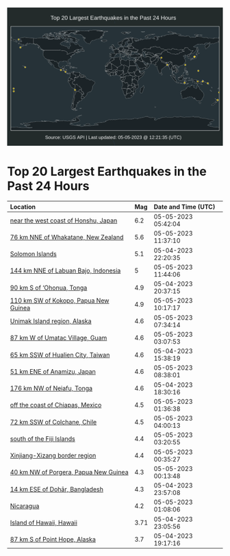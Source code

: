 ![Map](./map.png)

# Top 20 Largest Earthquakes in the Past 24 Hours

| Location | Mag | Date and Time (UTC) |
|:---|:---|:---|
| [near the west coast of Honshu, Japan](https://earthquake.usgs.gov/earthquakes/eventpage/us6000k9mb) | 6.2 | 05-05-2023 05:42:04 |
| [76 km NNE of Whakatane, New Zealand](https://earthquake.usgs.gov/earthquakes/eventpage/us6000k9qv) | 5.6 | 05-05-2023 11:37:10 |
| [Solomon Islands](https://earthquake.usgs.gov/earthquakes/eventpage/us6000k9k8) | 5.1 | 05-04-2023 22:20:35 |
| [144 km NNE of Labuan Bajo, Indonesia](https://earthquake.usgs.gov/earthquakes/eventpage/us6000k9qy) | 5 | 05-05-2023 11:44:06 |
| [90 km S of ‘Ohonua, Tonga](https://earthquake.usgs.gov/earthquakes/eventpage/us6000k9ji) | 4.9 | 05-04-2023 20:37:15 |
| [110 km SW of Kokopo, Papua New Guinea](https://earthquake.usgs.gov/earthquakes/eventpage/us6000k9ps) | 4.9 | 05-05-2023 10:17:17 |
| [Unimak Island region, Alaska](https://earthquake.usgs.gov/earthquakes/eventpage/us6000k9my) | 4.6 | 05-05-2023 07:34:14 |
| [87 km W of Umatac Village, Guam](https://earthquake.usgs.gov/earthquakes/eventpage/us6000k9lq) | 4.6 | 05-05-2023 03:07:53 |
| [65 km SSW of Hualien City, Taiwan](https://earthquake.usgs.gov/earthquakes/eventpage/us6000k9h6) | 4.6 | 05-04-2023 15:38:19 |
| [51 km ENE of Anamizu, Japan](https://earthquake.usgs.gov/earthquakes/eventpage/us6000k9na) | 4.6 | 05-05-2023 08:38:01 |
| [176 km NW of Neiafu, Tonga](https://earthquake.usgs.gov/earthquakes/eventpage/us6000k9ib) | 4.6 | 05-04-2023 18:30:16 |
| [off the coast of Chiapas, Mexico](https://earthquake.usgs.gov/earthquakes/eventpage/us6000k9l9) | 4.5 | 05-05-2023 01:36:38 |
| [72 km SSW of Colchane, Chile](https://earthquake.usgs.gov/earthquakes/eventpage/us6000k9lz) | 4.5 | 05-05-2023 04:00:13 |
| [south of the Fiji Islands](https://earthquake.usgs.gov/earthquakes/eventpage/us6000k9lt) | 4.4 | 05-05-2023 03:20:55 |
| [Xinjiang-Xizang border region](https://earthquake.usgs.gov/earthquakes/eventpage/us6000k9l0) | 4.4 | 05-05-2023 00:35:27 |
| [40 km NW of Porgera, Papua New Guinea](https://earthquake.usgs.gov/earthquakes/eventpage/us6000k9kz) | 4.3 | 05-05-2023 00:13:48 |
| [14 km ESE of Dohār, Bangladesh](https://earthquake.usgs.gov/earthquakes/eventpage/us6000k9kw) | 4.3 | 05-04-2023 23:57:08 |
| [Nicaragua](https://earthquake.usgs.gov/earthquakes/eventpage/us6000k9l7) | 4.2 | 05-05-2023 01:08:06 |
| [Island of Hawaii, Hawaii](https://earthquake.usgs.gov/earthquakes/eventpage/hv73389462) | 3.71 | 05-04-2023 23:05:56 |
| [87 km S of Point Hope, Alaska](https://earthquake.usgs.gov/earthquakes/eventpage/ak0235pe1y67) | 3.7 | 05-04-2023 19:17:16 |
